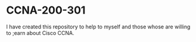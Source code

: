 # CCNA-200-301
I have created this repository to help to myself and those whose are willing to ;earn about Cisco CCNA. 
